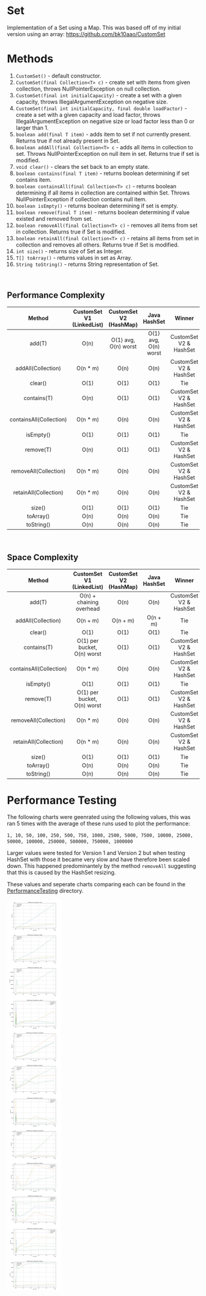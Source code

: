# Set
Implementation of a Set using a Map. This was based off of my initial version using an array: https://github.com/bk10aao/CustomSet

# Methods
1. `CustomSet()` - default constructor.
2. `CustomSet(final Collection<T> c)` - create set with items from given collection, throws NullPointerException on null collection.
3. `CustomSet(final int initialCapacity)` - create a set with a given capacity, throws IllegalArgumentException on negative size.
4. `CustomSet(final int initialCapacity, final double loadFactor)` - create a set with a given capacity and load factor, throws IllegalArgumentException on negative size or load factor less than 0 or larger than 1.
5. `boolean add(final T item)` - adds item to set if not currently present. Returns true if not already present in Set. 
6. `boolean addAll(final Collection<T> c` - adds all items in collection to set. Throws NullPointerException on null item in set. Returns true if set is modified. 
7. `void clear()` - clears the set back to an empty state.
8. `boolean contains(final T item)` - returns boolean determining if set contains item. 
9. `boolean containsAll(final Collection<T> c)` - returns boolean determining if all items in collection are contained within Set. Throws NullPointerException if collection contains null item.
10. `boolean isEmpty()` - returns boolean determining if set is empty. 
11. `boolean remove(final T item)` - returns boolean determining if value existed and removed from set.
12. `boolean removeAll(final Collection<T> c)` - removes all items from set in collection. Returns true if Set is modified.
13. `boolean retainAll(final Collection<T> c)` - retains all items from set in collection and removes all others. Returns true if Set is modified.
14. `int size()` - returns size of Set as Integer.
15. `T[] toArray()` - returns values in set as Array.
16. `String toString()` - returns String representation of Set.

<br/>

## Performance Complexity
|          Method         | CustomSet V1 (LinkedList) | CustomSet V2 (HashMap) |     Java HashSet     |         Winner         |
|:-----------------------:|:-------------------------:|:----------------------:|:--------------------:|:----------------------:|
| add(T)                  | O(n)                      |  O(1) avg, O(n) worst  | O(1) avg, O(n) worst | CustomSet V2 & HashSet |
| addAll(Collection)      | O(n * m)                  |          O(n)          |         O(n)         | CustomSet V2 & HashSet |
| clear()                 | O(1)                      |          O(1)          |         O(1)         | Tie                    |
| contains(T)             | O(n)                      |          O(1)          |         O(1)         | CustomSet V2 & HashSet |
| containsAll(Collection) | O(n * m)                  |          O(n)          |         O(n)         | CustomSet V2 & HashSet |
| isEmpty()               | O(1)                      |          O(1)          |         O(1)         | Tie                    |
| remove(T)               | O(n)                      |          O(1)          |         O(1)         | CustomSet V2 & HashSet |
| removeAll(Collection)   | O(n * m)                  |          O(n)          |         O(n)         | CustomSet V2 & HashSet |
| retainAll(Collection)   | O(n * m)                  |          O(n)          |         O(n)         | CustomSet V2 & HashSet |
| size()                  | O(1)                      |          O(1)          |         O(1)         | Tie                    |
| toArray()               | O(n)                      |          O(n)          |         O(n)         | Tie                    |
| toString()              | O(n)                      |          O(n)          |         O(n)         | Tie                    |
<br/>

## Space Complexity
|          Method         |  CustomSet V1 (LinkedList)  | CustomSet V2 (HashMap) | Java HashSet |         Winner         |
|:-----------------------:|:---------------------------:|:----------------------:|:------------:|:----------------------:|
| add(T)                  | O(n) + chaining overhead    |          O(n)          |     O(n)     | CustomSet V2 & HashSet |
| addAll(Collection)      | O(n + m)                    |        O(n + m)        |   O(n + m)   | Tie                    |
| clear()                 | O(1)                        |          O(1)          |     O(1)     | Tie                    |
| contains(T)             | O(1) per bucket, O(n) worst |          O(1)          |     O(1)     | CustomSet V2 & HashSet |
| containsAll(Collection) | O(n * m)                    |          O(n)          |     O(n)     | CustomSet V2 & HashSet |
| isEmpty()               | O(1)                        |          O(1)          |     O(1)     | Tie                    |
| remove(T)               | O(1) per bucket, O(n) worst |          O(1)          |     O(1)     | CustomSet V2 & HashSet |
| removeAll(Collection)   | O(n * m)                    |          O(n)          |     O(n)     | CustomSet V2 & HashSet |
| retainAll(Collection)   | O(n * m)                    |          O(n)          |     O(n)     | CustomSet V2 & HashSet |
| size()                  | O(1)                        |          O(1)          |     O(1)     | Tie                    |
| toArray()               | O(n)                        |          O(n)          |     O(n)     | Tie                    |
| toString()              | O(n)                        |          O(n)          |     O(n)     | Tie                    |


# Performance Testing

The following charts were geenrated using the following values, this was ran 5 times with the average of these runs used to plot the performance:
```
1, 10, 50, 100, 250, 500, 750, 1000, 2500, 5000, 7500, 10000, 25000, 50000, 100000, 250000, 500000, 750000, 1000000
```

Larger values were tested for Version 1 and Version 2 but when testing HashSet with those it became very slow and have therefore been scaled down. This happened predominantely by the method `removeAll` suggesting that this is caused by the HashSet resizing. 

These values and seperate charts comparing each can be found in the [PerformanceTesting](https://github.com/bk10aao/CustomSetV2/tree/main/PerformanceTesting) directory.

![Combined Performance Charts](PerformanceTesting/CompareAll/combined_grid.jpg)
